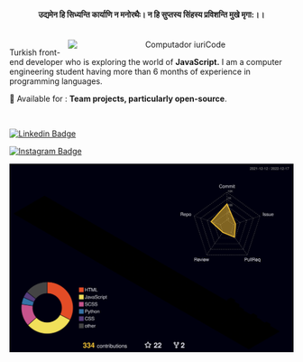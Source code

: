 <div align="Center">


 #### उद्यमेन हि सिध्यन्ति कार्याणि न मनोरथैः। न हि सुप्तस्य सिंहस्य प्रविशन्ति मुखे मृगा:।।
<br>

<img src="https://raw.githubusercontent.com/MicaelliMedeiros/micaellimedeiros/master/image/computer-illustration.png" min-width="400px" max-width="400px" width="400px" align="right" alt="Computador iuriCode">

<p align="left"> 
Turkish front-end developer who is exploring the world of <strong>JavaScript.</strong>
I am a computer engineering student having more than 6 months of experience in programming languages.
</p>


<p align="left">
🔵 Available for :
<strong>Team projects, particularly open-source</strong>.
</p>

&nbsp;&nbsp;
<div align="left">

[![Linkedin Badge](https://img.shields.io/badge/thisisnadirozsoy-%20linkedin-blue?style=for-the-badge&logo=linkedin)](https://www.linkedin.com/in/thisisnadirozsoy/)

[![Instagram Badge](https://img.shields.io/badge/thisisnadirozsoy-instagram-red?style=for-the-badge&logo=instagram)](https://instagram.com/thisisnadirozsoy/)

</div>


![profile 3d contrib](profile-3d-contrib/profile-night-rainbow.svg)

